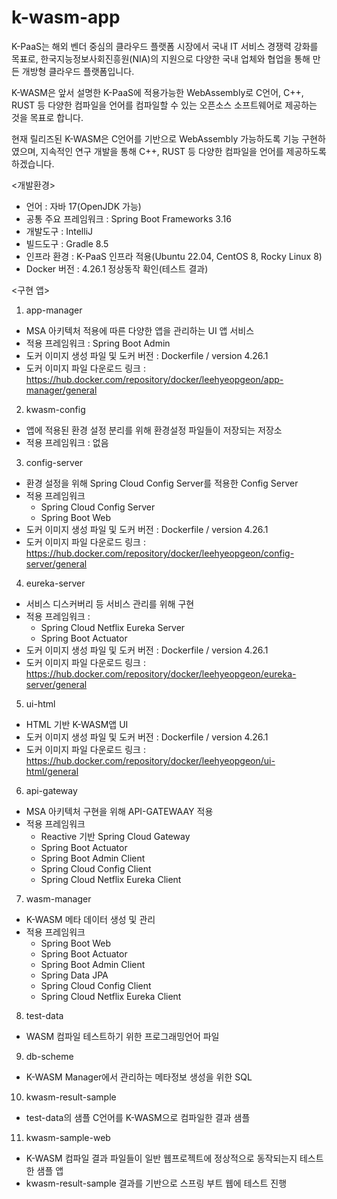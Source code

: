 # k-wasm-app

K-PaaS는 해외 벤더 중심의 클라우드 플랫폼 시장에서 국내 IT 서비스 경쟁력 강화를 목표로, 한국지능정보사회진흥원(NIA)의 지원으로 다양한 국내 업체와 협업을 통해 만든 개방형 클라우드 플랫폼입니다.

K-WASM은 앞서 설명한 K-PaaS에 적용가능한 WebAssembly로 C언어, C++, RUST 등 다양한 컴파일을 언어를 컴파일할 수 있는 오픈소스 소프트웨어로 제공하는 것을 목표로 합니다.

현재 릴리즈된 K-WASM은 C언어를 기반으로 WebAssembly 가능하도록 기능 구현하였으며, 지속적인 연구 개발을 통해 C++, RUST 등 다양한 컴파일을 언어를 제공하도록 하겠습니다.

<개발환경>
 - 언어 : 자바 17(OpenJDK 가능)
 - 공통 주요 프레임워크 : Spring Boot Frameworks 3.16
 - 개발도구 : IntelliJ
 - 빌드도구 : Gradle 8.5
 - 인프라 환경 : K-PaaS 인프라 적용(Ubuntu 22.04, CentOS 8, Rocky Linux 8)
 - Docker 버전 : 4.26.1 정상동작 확인(테스트 결과)
   
<구현 앱>
1. app-manager
 - MSA 아키텍처 적용에 따른 다양한 앱을 관리하는 UI 앱 서비스
 - 적용 프레임워크 : Spring Boot Admin
 - 도커 이미지 생성 파일 및 도커 버전 : Dockerfile / version 4.26.1
 - 도커 이미지 파일 다운로드 링크 : https://hub.docker.com/repository/docker/leehyeopgeon/app-manager/general
     
2. kwasm-config
 - 앱에 적용된 환경 설정 분리를 위해 환경설정 파일들이 저장되는 저장소
 - 적용 프레임워크 : 없음
      
3. config-server
 - 환경 설정을 위해 Spring Cloud Config Server를 적용한 Config Server
 - 적용 프레임워크
     * Spring Cloud Config Server
     * Spring Boot Web
 - 도커 이미지 생성 파일 및 도커 버전 : Dockerfile / version 4.26.1
 - 도커 이미지 파일 다운로드 링크 : https://hub.docker.com/repository/docker/leehyeopgeon/config-server/general

4. eureka-server
 -  서비스 디스커버리 등 서비스 관리를 위해 구현
 - 적용 프레임워크 :
    * Spring Cloud Netflix Eureka Server
    * Spring Boot Actuator
 - 도커 이미지 생성 파일 및 도커 버전 : Dockerfile / version 4.26.1
 - 도커 이미지 파일 다운로드 링크 : https://hub.docker.com/repository/docker/leehyeopgeon/eureka-server/general
   
5. ui-html
 - HTML 기반 K-WASM앱 UI
 - 도커 이미지 생성 파일 및 도커 버전 : Dockerfile / version 4.26.1
 - 도커 이미지 파일 다운로드 링크 : https://hub.docker.com/repository/docker/leehyeopgeon/ui-html/general

6. api-gateway
 - MSA 아키텍처 구현을 위해 API-GATEWAAY 적용
 - 적용 프레임워크
   * Reactive 기반 Spring Cloud Gateway
   * Spring Boot Actuator
   * Spring Boot Admin Client
   * Spring Cloud Config Client
   * Spring Cloud Netflix Eureka Client

7. wasm-manager
 - K-WASM 메타 데이터 생성 및 관리
 - 적용 프레임워크
   * Spring Boot Web
   * Spring Boot Actuator
   * Spring Boot Admin Client
   * Spring Data JPA
   * Spring Cloud Config Client
   * Spring Cloud Netflix Eureka Client
          
8. test-data
 - WASM 컴파일 테스트하기 위한 프로그래밍언어 파일 

9. db-scheme
 - K-WASM Manager에서 관리하는 메타정보 생성을 위한 SQL

10. kwasm-result-sample
 - test-data의 샘플 C언어를 K-WASM으로 컴파일한 결과 샘플

11. kwasm-sample-web
 - K-WASM 컴파일 결과 파일들이 일반 웹프로젝트에 정상적으로 동작되는지 테스트한 샘플 앱
 - kwasm-result-sample 결과를 기반으로 스프링 부트 웹에 테스트 진행
